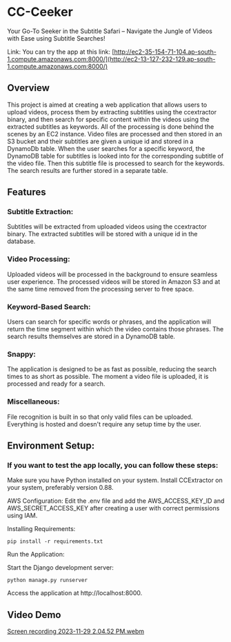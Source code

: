 # CC-Ceeker
Your Go-To Seeker in the Subtitle Safari – Navigate the Jungle of Videos with Ease using Subtitle Searches!

Link:
You can try the app at this link: [http://ec2-35-154-71-104.ap-south-1.compute.amazonaws.com:8000/](http://ec2-13-127-232-129.ap-south-1.compute.amazonaws.com:8000/)

## Overview
This project is aimed at creating a web application that allows users to upload videos, process them by extracting subtitles using the ccextractor binary, and then search for specific content within the videos using the extracted subtitles as keywords. All of the processing is done behind the scenes by an EC2 instance. Video files are processed and then stored in an S3 bucket and their subtitles are given a unique id and stored in a DynamoDb table. When the user searches for a specific keyword, the DynamoDB table for subtitles is looked into for the corresponding subtitle of the video file. Then this subtitle file is processed to search for the keywords. The search results are further stored in a separate table.

## Features
### Subtitle Extraction:
Subtitles will be extracted from uploaded videos using the ccextractor binary.
The extracted subtitles will be stored with a unique id in the database.

### Video Processing:
Uploaded videos will be processed in the background to ensure seamless user experience.
The processed videos will be stored in Amazon S3 and at the same time removed from the processing server to free space.

### Keyword-Based Search:
Users can search for specific words or phrases, and the application will return the time segment within which the video contains those phrases.
The search results themselves are stored in a DynamoDB table.

### Snappy:
The application is designed to be as fast as possible, reducing the search times to as short as possible.
The moment a video file is uploaded, it is processed and ready for a search.

### Miscellaneous:
File recognition is built in so that only valid files can be uploaded.
Everything is hosted and doesn't require any setup time by the user.

## Environment Setup:

### If you want to test the app locally, you can follow these steps:
Make sure you have Python installed on your system.
Install CCExtractor on your system, preferably version 0.88.

AWS Configuration:
Edit the .env file and add the AWS_ACCESS_KEY_ID and AWS_SECRET_ACCESS_KEY after creating a user with correct permissions using IAM.

Installing Requirements:
```
pip install -r requirements.txt
```

Run the Application:

Start the Django development server:
```
python manage.py runserver
```
Access the application at http://localhost:8000.

## Video Demo
[Screen recording 2023-11-29 2.04.52 PM.webm](https://github.com/Harsh1s/CC-Ceeker/assets/53043454/5c600572-05c5-45fb-95af-00912226d035)
